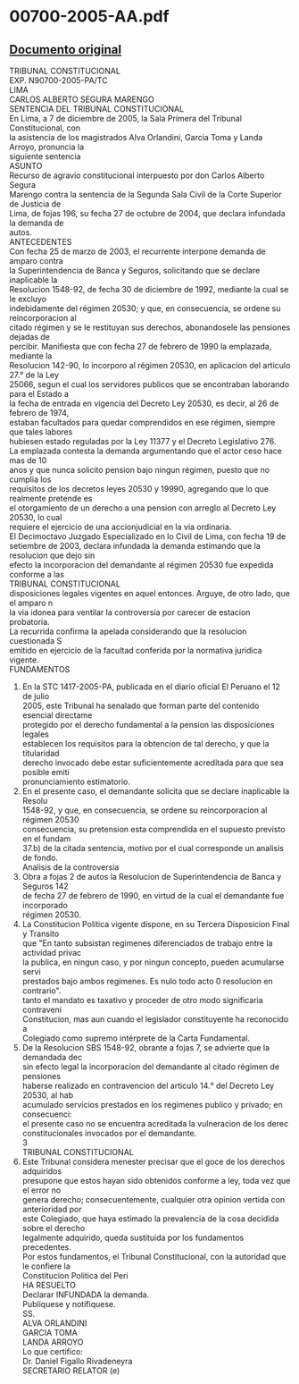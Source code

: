 
00700-2005-AA.pdf
=================
  
[Documento original](https://tc.gob.pe/jurisprudencia/2006/00700-2005-AA.pdf)  
---  
TRIBUNAL CONSTITUCIONAL  
EXP. N90700-2005-PA/TC  
LIMA  
CARLOS ALBERTO SEGURA MARENGO  
SENTENCIA DEL TRIBUNAL CONSTITUCIONAL  
En Lima, a 7 de diciembre de 2005, la Sala Primera del Tribunal Constitucional, con  
la asistencia de los magistrados Alva Orlandini, Garcia Toma y Landa Arroyo, pronuncia la  
siguiente sentencia  
ASUNTO  
Recurso de agravio constitucional interpuesto por don Carlos Alberto Segura  
Marengo contra la sentencia de la Segunda Sala Civil de la Corte Superior de Justicia de  
Lima, de fojas 196, su fecha 27 de octubre de 2004, que declara infundada la demanda de  
autos.  
ANTECEDENTES  
Con fecha 25 de marzo de 2003, el recurrente interpone demanda de amparo contra  
la Superintendencia de Banca y Seguros, solicitando que se declare inaplicable la  
Resolucion 1548-92, de fecha 30 de diciembre de 1992, mediante la cual se le excluyo  
indebidamente del régimen 20530; y que, en consecuencia, se ordene su reincorporacion al  
citado régimen y se le restituyan sus derechos, abonandosele las pensiones dejadas de  
percibir. Manifiesta que con fecha 27 de febrero de 1990 la emplazada, mediante la  
Resolucion 142-90, lo incorporo al régimen 20530, en aplicacion del articulo 27.° de la Ley  
25066, segun el cual los servidores publicos que se encontraban laborando para el Estado a  
la fecha de entrada en vigencia del Decreto Ley 20530, es decir, al 26 de febrero de 1974,  
estaban facultados para quedar comprendidos en ese régimen, siempre que tales labores  
hubiesen estado reguladas por la Ley 11377 y el Decreto Legislativo 276.  
La emplazada contesta la demanda argumentando que el actor ceso hace mas de 10  
anos y que nunca solicito pension bajo ningun régimen, puesto que no cumplia los  
requisitos de los decretos leyes 20530 y 19990, agregando que lo que realmente pretende es  
el otorgamiento de un derecho a una pension con arreglo al Decreto Ley 20530, lo cual  
requiere el ejercicio de una accionjudicial en la via ordinaria.  
El Decimoctavo Juzgado Especializado en lo Civil de Lima, con fecha 19 de  
setiembre de 2003, declara infundada la demanda estimando que la resolucion que dejo sin  
efecto la incorporacion del demandante al régimen 20530 fue expedida conforme a las  
TRIBUNAL CONSTITUCIONAL  
disposiciones legales vigentes en aquel entonces. Arguye, de otro lado, que el amparo n  
la via idonea para ventilar la controversia por carecer de estacion probatoria.  
La recurrida confirma la apelada considerando que la resolucion cuestionada S  
emitido en ejercicio de la facultad conferida por la normativa juridica vigente.  
FUNDAMENTOS  
1. En la STC 1417-2005-PA, publicada en el diario oficial El Peruano el 12 de julio  
2005, este Tribunal ha senalado que forman parte del contenido esencial directame  
protegido por el derecho fundamental a la pension las disposiciones legales  
establecen los requisitos para la obtencion de tal derecho, y que la titularidad  
derecho invocado debe estar suficientemente acreditada para que sea posible emiti  
pronunciamiento estimatorio.  
2. En el presente caso, el demandante solicita que se declare inaplicable la Resolu  
1548-92, y que, en consecuencia, se ordene su reincorporacion al régimen 20530  
consecuencia, su pretension esta comprendida en el supuesto previsto en el fundam  
37.b) de la citada sentencia, motivo por el cual corresponde un analisis de fondo.  
Analisis de la controversia  
3. Obra a fojas 2 de autos la Resolucion de Superintendencia de Banca y Seguros 142  
de fecha 27 de febrero de 1990, en virtud de la cual el demandante fue incorporado  
régimen 20530.  
4. La Constitucion Politica vigente dispone, en su Tercera Disposicion Final y Transito  
que "En tanto subsistan regimenes diferenciados de trabajo entre la actividad privac  
la publica, en ningun caso, y por ningun concepto, pueden acumularse servi  
prestados bajo ambos regimenes. Es nulo todo acto 0 resolucion en contrario".  
tanto el mandato es taxativo y proceder de otro modo significaria contraveni  
Constitucion, mas aun cuando el legislador constituyente ha reconocido a  
Colegiado como supremo intérprete de la Carta Fundamental.  
5. De la Resolucion SBS 1548-92, obrante a fojas 7, se advierte que la demandada dec  
sin efecto legal la incorporacion del demandante al citado régimen de pensiones  
haberse realizado en contravencion del articulo 14.° del Decreto Ley 20530, al hab  
acumulado servicios prestados en los regimenes publico y privado; en consecuenci:  
el presente caso no se encuentra acreditada la vulneracion de los derec  
constitucionales invocados por el demandante.  
3  
TRIBUNAL CONSTITUCIONAL  
6. Este Tribunal considera menester precisar que el goce de los derechos adquiridos  
presupone que estos hayan sido obtenidos conforme a ley, toda vez que el error no  
genera derecho; consecuentemente, cualquier otra opinion vertida con anterioridad por  
este Colegiado, que haya estimado la prevalencia de la cosa decidida sobre el derecho  
legalmente adquirido, queda sustituida por los fundamentos precedentes.  
Por estos fundamentos, el Tribunal Constitucional, con la autoridad que le confiere la  
Constitucion Politica del Peri  
HA RESUELTO  
Declarar INFUNDADA la demanda.  
Publiquese y notifiquese.  
SS.  
ALVA ORLANDINI  
GARCIA TOMA  
LANDA ARROYO  
Lo que certifico:  
Dr. Daniel Figallo Rivadeneyra  
SECRETARIO RELATOR (e)